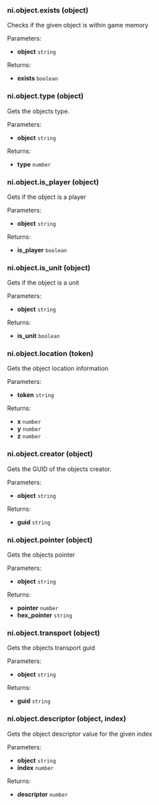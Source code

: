 ### ni.object.exists (object)

Checks if the given object is within game memory

Parameters:
- **object** `string`

Returns:
- **exists** `boolean`

### ni.object.type (object)

Gets the objects type.

Parameters:
- **object** `string`

Returns:
- **type** `number`

### ni.object.is_player (object)

Gets if the object is a player

Parameters:
- **object** `string`

Returns:
- **is_player** `boolean`

### ni.object.is_unit (object)

Gets if the object is a unit

Parameters:
- **object** `string`

Returns:
- **is_unit** `boolean`

### ni.object.location (token)

Gets the object location information

Parameters:
- **token** `string`

Returns:
- **x** `number`
- **y** `number`
- **z** `number`

### ni.object.creator (object)

Gets the GUID of the objects creator.

Parameters:
- **object** `string`

Returns:
- **guid** `string`

### ni.object.pointer (object)

Gets the objects pointer

Parameters:
- **object** `string`

Returns:
- **pointer** `number`
- **hex_pointer** `string`

### ni.object.transport (object)

Gets the objects transport guid

Parameters:
- **object** `string`

Returns:
- **guid** `string`

### ni.object.descriptor (object, index)

Gets the object descriptor value for the given index

Parameters:
- **object** `string`
- **index** `number`

Returns:
- **descriptor** `number`

